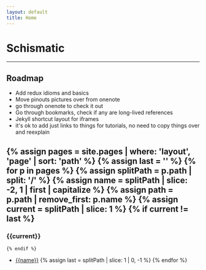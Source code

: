 ```yaml
---
layout: default
title: Home
---
```

# Schismatic

---
## Roadmap

* Add redux idioms and basics
* Move pinouts pictures over from onenote
* go through onenote to check it out
* Go through bookmarks, check if any are long-lived references
* Jekyll shortcut layout for iframes
* it's ok to add just links to things for tutorials, no need to copy things over and reexplain

{% assign pages = site.pages | where: 'layout', 'page' | sort: 'path' %}
{% assign last = '' %}
{% for p in pages %}
	{% assign splitPath = p.path | split: '/' %}
	{% assign name = splitPath | slice: -2, 1 | first | capitalize %}
	{% assign path = p.path | remove_first: p.name %}
	{% assign current = splitPath | slice: 1 %}
	{% if current != last %}
---
### {{current}}
	{% endif %}
* [{{name}}]({{path}})
	{% assign last = splitPath | slice: 1 | 0, -1 %}
{% endfor %}
